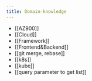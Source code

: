 ```yaml
---
title: Domain-knowledge
---
```

- [[AZ900]]
- [[Cloud]]
- [[Framework]]
- [[Frontend&Backend]]
- [[git merge, rebase]]
- [[k8s]]
- [[kube]]
- [[query parameter to get list]]